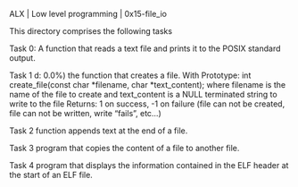ALX | Low level programming | 0x15-file_io

This directory comprises the following tasks

Task 0:
A function that reads a text file and prints it to the POSIX standard output.

Task 1
d: 0.0%)
the function that creates a file. With
Prototype: int create_file(const char *filename, char *text_content);
where filename is the name of the file to create and text_content is a NULL terminated string to write to the file
Returns: 1 on success, -1 on failure (file can not be created, file can not be written, write “fails”, etc…)

Task 2
function appends text at the end of a file.

Task 3
program that copies the content of a file to another file.

Task 4
program that displays the information contained in the ELF header at the start of an ELF file.
